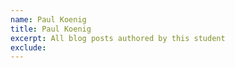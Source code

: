```yaml
---
name: Paul Koenig
title: Paul Koenig
excerpt: All blog posts authored by this student
exclude:
---
```

